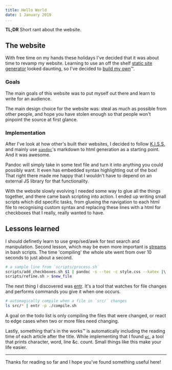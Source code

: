 ```yaml
---
title: Hello World
date: 1 January 2019
...
```


**TL;DR** Short rant about the website.

## The website

With free time on my hands these holidays I've decided that it was about time to revamp my website. Learning to use an off the shelf [static site generator](https://www.staticgen.com/) looked daunting, so I've decided to [build my own](https://en.wikipedia.org/wiki/Reinventing_the_wheel)™.

### Goals

The main goals of this website was to put myself out there and learn to write for an audience. 

The main design choice for the website was: steal as much as possible from other people, and hope you have stolen enough so that people won't pinpoint the source at first glance.

### Implementation

After I've look at how other's built their websites, I decided to follow [K.I.S.S.](https://en.wikipedia.org/wiki/KISS_principle) and mainly use [`pandoc`](https://pandoc.org/demos.html)'s markdown to html generation as a starting point. And it was awesome.

Pandoc will simply take in some text file and turn it into anything you could possibly want. It even has embedded syntax highlighting out of the box! That right there made me happy that I wouldn't have to depend on an external JS library for that functionality.  

With the website slowly evolving I needed some way to glue all the things together, and there came bash scripting into action. I ended up writing small scripts which did specific tasks, from glueing the navigation to each html file to recognising custom syntax and replacing these lines with a html for checkboxes that I really, really wanted to have.

## Lessons learned

I should definetly learn to use grep/sed/awk for text search and manipulation. Second lesson, which may be even more important is [streams](https://youtu.be/bkgeFi4PwOg) in bash scripts. The time 'compiling' the whole site went from over 10 seconds to just about a second.

<!-- ```{.bash .numberLines startFrom="100"} -->
```bash
# a sample line from `scripts/process.sh`  
scripts/add_checkboxes.sh $1 | pandoc -s --toc -c style.css --katex |\  
scripts/refine.sh > $new_file  
```

The next thing I discovered was [entr](http://eradman.com/entrproject/). It's a tool that watches for file changes and performs commands you give it when one occurs.

<!-- ```{.bash .numberLines startFrom="100"} -->
```bash
# automagically compile when a file in `src/` changes  
ls src/* | entr -p ./compile.sh  
```

A goal on the todo list is only compiling the files that were changed, or react to edge cases when two or more files need changing.

Lastly, something that's in the works™ is automatically including the reading time of each article after the title. While implementing that I found [`wc`](https://en.wikipedia.org/wiki/Wc_(Unix)), a tool that prints character, word, line &c. count. Small things like this make your life easier.

---

Thanks for reading so far and I hope you've found something useful here!

<!-- 
### Topics I _may_ cover in the future

- society. a term misunderstood and misused.
- anger. why it is healthy and we need to learn to channel it.
- parallelism and functional programming. how to get started?
- stoicism. a self report -->
